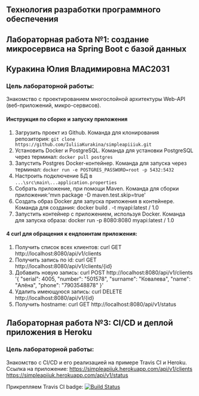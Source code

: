 ﻿## Технология разработки программного обеспечения
## Лабораторная работа №1: создание микросервиса на Spring Boot с базой данных
## Куракина Юлия Владимировна МАС2031 
### Цель лабораторной работы:
Знакомство с проектированием многослойной архитектуры Web-API (веб-приложений, микро-сервисов).

#### Инструкция по сборке и запуску приложения
1. Загрузить проект из Github. Команда для клонирования репозитория: `git clone https://github.com/IuliiaKurakina/simpleapiiiuk.git`
2. Установить Docker и PostgreSQL. Команда для установки PostgreSQL через терминал: `docker pull postgres`
3. Запустить Postgres Docker-контейнер. Команда для запуска через терминал: `docker run -e POSTGRES_PASSWORD=root -p 5432:5432`
4. Настроить подключение БД в `...\src\main\...application.properties`
5. Собрать приложение, при помощи Maven. Команда для сборки приложения:'mvn package -D maven.test.skip=true'
6. Создать образ Docker для запуска приложения в контейнере. Команда для создания: docker build . -t myapi:latest / 1.0
7. Запустить контейнер с приложением, используя Docker. Команда для запуска образа: docker run -p 8080:8080 myapi:latest / 1.0

#### 4 curl для обращения к ендпоинтам приложения:
1. Получить список всех клиентов: curl GET http://localhost:8080/api/v1/clients
2. Получить запись по id: curl GET http://localhost:8080/api/v1/clients/{id}
3. Добавить новую запись: curl POST http://localhost:8080/api/v1/clients 
'{
	"serial": 4005,
	"number": "501578",
	"surname": "Ковалева",
	"name": "Алёна",
	"phone": "7903548878"
}'
4. Удалить имеющуюся запись: curl DELETE http://localhost:8080/api/v1/{id}
5. Получить hostname: curl GET http://localhost:8080/api/v1/status 
 
## Лабораторная работа №3: CI/CD и деплой приложения в Heroku
### Цель лабораторной работы:
Знакомство с CI/CD и его реализацией на примере Travis CI и Heroku.
Ссылка на приложение: 
https://simpleapiiuk.herokuapp.com/api/v1/clients
https://simpleapiiuk.herokuapp.com/api/v1/status

Прикрепляем Travis CI badge:
[![Build Status](https://travis-ci.com/IuliiaKurakina/simpleapiiuk.svg?branch=main)](https://travis-ci.com/IuliiaKurakina/simpleapiiuk)
